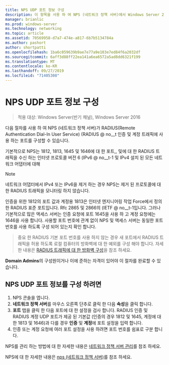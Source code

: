 ```yaml
---
title: NPS UDP 포트 정보 구성
description: 이 항목을 사용 하 여 NPS (네트워크 정책 서버)에서 Windows Server 2016의 RADIUS(Remote Authentication Dial-In User Service) (RADIUS) 인증 및 계정 트래픽에 사용 하는 포트를 구성할 수 있습니다.
manager: brianlic
ms.prod: windows-server
ms.technology: networking
ms.topic: article
ms.assetid: 70569958-d7a7-474e-a817-6b7b5134784a
ms.author: pashort
author: shortpatti
ms.openlocfilehash: 1ba6c059639b9ae7e77a9e103e7ed84f6a2032df
ms.sourcegitcommit: 6aff3d88ff22ea141a6ea6572a5ad8dd6321f199
ms.translationtype: MT
ms.contentlocale: ko-KR
ms.lasthandoff: 09/27/2019
ms.locfileid: "71405308"
---
```

# <a name="configure-nps-udp-port-information"></a>NPS UDP 포트 정보 구성

>적용 대상: Windows Server(반기 채널), Windows Server 2016

다음 절차를 사용 하 여 NPS (네트워크 정책 서버)가 RADIUS(Remote Authentication Dial-In User Service) \(RADIUS @ no__t 인증 및 계정 트래픽에 사용 하는 포트를 구성할 수 있습니다.

기본적으로 NPS는 1812, 1813, 1645 및 1646에 대 한 포트,, 및에 대 한 RADIUS 트래픽을 수신 하는 인터넷 프로토콜 버전 6 \(IPv6 @ no__t-1 및 IPv4 설치 된 모든 네트워크 어댑터에 대해

>[!NOTE]
>네트워크 어댑터에서 IPv4 또는 IPv6을 제거 하는 경우 NPS는 제거 된 프로토콜에 대 한 RADIUS 트래픽을 모니터링 하지 않습니다.

인증을 위한 1812의 포트 값과 계정용 1813은 인터넷 엔지니어링 작업 Force에서 정의한 RADIUS 표준 포트입니다. Rfc 2865 및 2866의 \(IETF @ no__t-1입니다. 그러나 기본적으로 많은 액세스 서버는 인증 요청에 포트 1645을 사용 하 고 계정 요청에는 1646을 사용 합니다. 사용할 포트 번호에 관계 없이 NPS 및 액세스 서버는 동일한 포트 번호를 사용 하도록 구성 되어 있는지 확인 합니다.

>중요 한 RADIUS 기본 포트 번호를 사용 하지 않는 경우 새 포트에서 RADIUS 트래픽을 허용 하도록 로컬 컴퓨터의 방화벽에 대 한 예외를 구성 해야 합니다. 자세한 내용은 [RADIUS 트래픽에 대 한 방화벽 구성](nps-firewalls-configure.md)을 참조 하세요.

**Domain Admins**의 구성원이거나 이에 준하는 자격이 있어야 이 절차를 완료할 수 있습니다.

## <a name="to-configure-nps-udp-port-information"></a>NPS UDP 포트 정보를 구성 하려면 

1. NPS 콘솔을 엽니다.
2. **네트워크 정책 서버**를 마우스 오른쪽 단추로 클릭 한 다음 **속성**을 클릭 합니다.
3. **포트** 탭을 클릭 한 다음 포트에 대 한 설정을 검사 합니다. RADIUS 인증 및 RADIUS 계정 UDP 포트가 제공 된 기본값 (인증의 경우 1812 및 1645, 계정에 대 한 1813 및 1646)과 다를 경우 **인증** 및 **계정**에 포트 설정을 입력 합니다.
4. 인증 또는 계정 요청에 여러 포트 설정을 사용 하려면 포트 번호를 쉼표로 구분 합니다.

NPS를 관리 하는 방법에 대 한 자세한 내용은 [네트워크 정책 서버 관리](nps-manage-top.md)를 참조 하세요.

NPS에 대 한 자세한 내용은 [nps (네트워크 정책 서버)](nps-top.md)를 참조 하세요.
